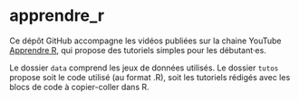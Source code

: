 # apprendre_r

Ce dépôt GitHub accompagne les vidéos publiées sur la chaine YouTube [Apprendre R](https://www.youtube.com/channel/UCLldSlyWBlllnlWKuSO2tgw), qui propose des tutoriels simples pour les débutant·es. 

Le dossier `data` comprend les jeux de données utilisés. Le dossier `tutos` propose soit le code utilisé (au format .R), soit les tutoriels rédigés avec les blocs de code à copier-coller dans R. 

